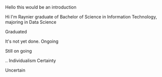 Hello this would be an introduction

Hi I'm Raynier graduate of Bachelor of Science in Information Technology, majoring in Data Science

Graduated 

It's not yet done. 
Ongoing

Still on going

..
Individualism
Certainty

Uncertain 
